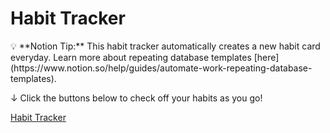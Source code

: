 # Habit Tracker

<aside>
💡 **Notion Tip:** This habit tracker automatically creates a new habit card everyday. Learn more about repeating database templates [here](https://www.notion.so/help/guides/automate-work-repeating-database-templates).

</aside>

↓ Click the buttons below to check off your habits as you go!

[Habit Tracker](Habit%20Tracker%2019b4f772f3d04ab698ae39248725a6ec/Habit%20Tracker%20d61af43810cb4ebfa4b615ec15c29891.csv)
